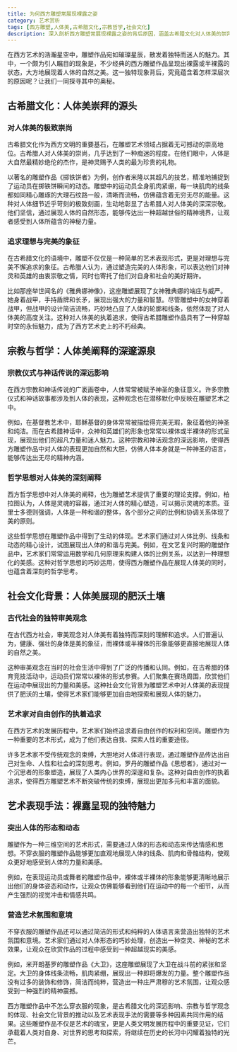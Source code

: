 ```yaml
---
title: 为何西方雕塑常展现裸露之姿
category: 艺术赏析
tags: [西方雕塑,人体美,古希腊文化,宗教哲学,社会文化]
description: 深入剖析西方雕塑常展现裸露之姿的背后原因，涵盖古希腊文化对人体美的崇拜、宗教与哲学的影响、社会文化背景的推动以及艺术表现手法的独特魅力等多方面因素。
---
```


在西方艺术的浩瀚星空中，雕塑作品宛如璀璨星辰，散发着独特而迷人的魅力。其中，一个颇为引人瞩目的现象是，不少经典的西方雕塑作品呈现出裸露或半裸露的状态，大方地展现着人体的自然之美。这一独特现象背后，究竟蕴含着怎样深层次的原因呢？让我们一同探寻其中的奥秘。

## 古希腊文化：人体美崇拜的源头

### 对人体美的极致崇尚
古希腊文化作为西方文明的重要基石，在雕塑艺术领域占据着无可撼动的崇高地位。古希腊人对人体美的崇尚，几乎达到了一种痴迷的程度。在他们眼中，人体是大自然最精妙绝伦的杰作，是神灵赐予人类的最为珍贵的礼物。

以著名的雕塑作品《掷铁饼者》为例，创作者米隆以其超凡的技艺，精准地捕捉到了运动员在掷铁饼瞬间的动态。雕塑中的运动员全身肌肉紧绷，每一块肌肉的线条都如同精心雕琢的大理石纹路一般，清晰而流畅，仿佛蕴含着无穷无尽的能量。这种对人体细节近乎苛刻的极致刻画，生动地彰显了古希腊人对人体美的深深崇敬。他们坚信，通过展现人体的自然形态，能够传达出一种超越世俗的精神境界，让观者感受到人体所蕴含的神秘力量。

### 追求理想与完美的象征
在古希腊文化的语境中，雕塑不仅仅是一种简单的艺术表现形式，更是对理想与完美不懈追求的象征。古希腊人认为，通过塑造完美的人体形象，可以表达他们对神灵和英雄的由衷崇敬之情，同时也寄托了他们对自身和社会的美好期许。

比如那座举世闻名的《雅典娜神像》，这座雕塑展现了女神雅典娜的端庄与威严。她身着战甲，手持盾牌和长矛，展现出强大的力量和智慧。尽管雕塑中的女神穿着战甲，但战甲的设计简洁流畅，巧妙地凸显了人体的轮廓和线条，依然体现了对人体美的高度关注。这种对人体美的执着追求，使得古希腊雕塑作品具有了一种穿越时空的永恒魅力，成为了西方艺术史上的不朽经典。

## 宗教与哲学：人体美阐释的深邃源泉

### 宗教仪式与神话传说的深远影响
在西方宗教和神话传说的广袤画卷中，人体常常被赋予神圣的象征意义。许多宗教仪式和神话故事都涉及到人体的表现，这种观念也在潜移默化中反映在雕塑艺术之中。

例如，在基督教艺术中，耶稣基督的身体常常被描绘得完美无瑕，象征着他的神圣和纯洁。而在古希腊神话中，众神和英雄们的形象也常常以裸体或半裸体的形式呈现，展现出他们的超凡力量和迷人魅力。这种宗教和神话观念的深远影响，使得西方雕塑作品中对人体的表现更加自然和大胆，仿佛人体本身就是一种神圣的语言，能够传达出无尽的精神内涵。

### 哲学思想对人体美的深刻阐释
西方哲学思想中对人体美的阐释，也为雕塑艺术提供了重要的理论支撑。例如，柏拉图认为，人体是灵魂的容器，通过对人体的精心塑造，可以揭示灵魂的本质。亚里士多德则强调，人体是一种和谐的整体，各个部分之间的比例和协调关系体现了美的原则。

这些哲学思想在雕塑作品中得到了生动的体现。艺术家们通过对人体比例、线条和动态的精心设计，试图展现出人体的和谐与完美。例如，在文艺复兴时期的雕塑作品中，艺术家们常常运用数学和几何原理来构建人体的比例关系，以达到一种理想化的美感。这种对哲学思想的巧妙运用，使得西方雕塑作品在展现人体美的同时，也蕴含着深刻的哲学思考。

## 社会文化背景：人体美展现的肥沃土壤

### 古代社会的独特审美观念
在古代西方社会，审美观念对人体美有着独特而深刻的理解和追求。人们普遍认为，健康、强壮的身体是美的象征，而裸体或半裸体的形象能够更直接地展现人体的自然之美。

这种审美观念在当时的社会生活中得到了广泛的传播和认同。例如，在古希腊的体育竞技活动中，运动员们常常以裸体的形式参赛。人们聚集在赛场周围，欣赏他们在运动中展现出的力量和美感。这种社会文化背景为雕塑艺术中对人体美的表现提供了肥沃的土壤，使得艺术家们能够更加自由地探索和展现人体的魅力。

### 艺术家对自由创作的执着追求
在西方艺术的发展历程中，艺术家们始终追求着自由创作的权利和空间。雕塑作为一种重要的艺术形式，成为了他们表达自我、探索人性的重要途径。

许多艺术家不受传统观念的束缚，大胆地对人体进行表现，通过雕塑作品传达出自己对生命、人性和社会的深刻思考。例如，罗丹的雕塑作品《思想者》，通过对一个沉思者的形象塑造，展现了人类内心世界的深邃和复杂。这种对自由创作的执着追求，使得西方雕塑艺术不断突破传统的束缚，展现出更加多元和丰富的面貌。

## 艺术表现手法：裸露呈现的独特魅力

### 突出人体的形态和动态
雕塑作为一种三维空间的艺术形式，需要通过人体的形态和动态来传达情感和思想。不穿衣服的雕塑作品能够更加直观地展现人体的线条、肌肉和骨骼结构，使观众更好地感受到人体的力量和美感。

例如，在表现运动员或舞者的雕塑作品中，裸体或半裸体的形象能够更清晰地展示出他们的身体姿态和动作，让观众仿佛能够看到他们在运动中的每一个细节，从而产生强烈的视觉冲击和情感共鸣。

### 营造艺术氛围和意境
不穿衣服的雕塑作品还可以通过简洁的形式和纯粹的人体语言来营造出独特的艺术氛围和意境。艺术家们通过对人体形态的巧妙处理，创造出一种空灵、神秘的艺术效果，让观众在欣赏作品的过程中感受到一种超越现实的美感。

例如，米开朗基罗的雕塑作品《大卫》，这座雕塑展现了大卫在战斗前的紧张和坚定。大卫的身体线条流畅，肌肉紧绷，展现出一种即将爆发的力量。整个雕塑作品没有过多的装饰和修饰，简洁而纯粹，营造出一种庄严肃穆的艺术氛围，让观众感受到一种强烈的精神震撼。

西方雕塑作品中不怎么穿衣服的现象，是古希腊文化的深远影响、宗教与哲学观念的体现、社会文化背景的推动以及艺术表现手法的需要等多种因素共同作用的结果。这些雕塑作品不仅是艺术的瑰宝，更是人类文明发展历程中的重要见证，它们承载着人类对自身、对世界的思考和探索，将继续在历史的长河中闪耀着独特的光芒。